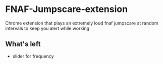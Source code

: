 # FNAF-Jumpscare-extension
Chrome extension that plays an extremely loud fnaf jumpscare at random intervals to keep you alert while working

## What's left 
- slider for frequency
